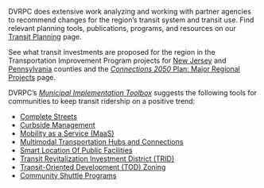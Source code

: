 DVRPC does extensive work analyzing and working with partner agencies to recommend changes for the region’s transit system and transit use. Find relevant planning tools, publications, programs, and resources on our [Transit Planning](https://www.dvrpc.org/Transit/) page.

See what transit investments are proposed for the region in the Transportation Improvement Program projects for [New Jersey](https://www.dvrpc.org/TIP/NJ/) and [Pennsylvania](https://www.dvrpc.org/tip/pa/) counties and the [_Connections 2050_ Plan: Major Regional Projects](https://www.dvrpc.org/webmaps/mrp2050/) page.

DVRPC’s [_Municipal Implementation Toolbox_](https://www.dvrpc.org/Plan/MIT/) suggests the following tools for communities to keep transit ridership on a positive trend:
- [Complete Streets](https://www.dvrpc.org/Plan/MIT/completestreets)
- [Curbside Management](https://www.dvrpc.org/Plan/MIT/curbsidemanagement)
- [Mobility as a Service (MaaS)](https://www.dvrpc.org/Plan/MIT/mobilityasaservicemaas)
- [Multimodal Transportation Hubs and Connections](https://www.dvrpc.org/Plan/MIT/multimodaltransportationhubsandconnections)
- [Smart Location Of Public Facilities](https://www.dvrpc.org/Plan/MIT/smartlocationofpublicfacilities)
- [Transit Revitalization Investment District (TRID)](https://www.dvrpc.org/Plan/MIT/transitrevitalizationinvestmentdistricttrid)
- [Transit-Oriented Development (TOD) Zoning]([https://www.dvrpc.org/Plan/MIT/transit-orienteddevelopmenttodzoning](https://www.dvrpc.org/Plan/MIT/transit-orienteddevelopmenttodzoning))
- [Community Shuttle Programs](https://www.dvrpc.org/Plan/MIT/communityshuttleprograms)
